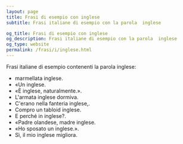 ```yaml
---
layout: page
title: Frasi di esempio con inglese 
subtitle: Frasi italiane di esempio con la parola  inglese

og_title: Frasi di esempio con inglese 
og_description: Frasi italiane di esempio con la parola  inglese
og_type: website
permalink: /frasi/i/inglese.html
---
```


Frasi italiane di esempio contenenti la parola inglese:


- marmellata inglese.
- «Un inglese.
- «È inglese, naturalmente.».
- L'armata inglese dormiva.
- C'erano nella fanteria inglese,.
- Compro un tabloid inglese.
- E perché in inglese?.
- «Padre olandese, madre inglese.
- «Ho sposato un inglese.».
- Sì, il mio inglese migliora.
